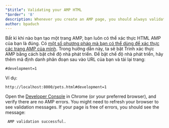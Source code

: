 ```yaml
---
"$title": Validating your AMP HTML
"$order": '8'
description: Whenever you create an AMP page, you should always validate that your AMP HTML is correct. There are [several methods that you can use to validate your AMP pages ...
author: bpaduch
---
```


Bất kì khi nào bạn tạo một trang AMP, bạn luôn có thể xác thực HTML AMP của bạn là đúng. Có [một số phương pháp mà bạn có thể dùng để xác thực các trang AMP của mình](../../../../documentation/guides-and-tutorials/learn/validation-workflow/validate_amp.md). Trong hướng dẫn này, ta sẽ bật Trình xác thực AMP bằng cách bật chế độ nhà phát triển. Để bật chế độ nhà phát triển, hãy thêm mã định danh phân đoạn sau vào URL của bạn và tải lại trang:

```text
#development=1
```

Ví dụ:

```text
http://localhost:8000/pets.html#development=1
```

Open the [Developer Console](https://developer.chrome.com/devtools/docs/console) in Chrome (or your preferred browser), and verify there are no AMP errors. You might need to refresh your browser to see validation messages. If your page is free of errors, you should see the message:

```text
 AMP validation successful.
```
